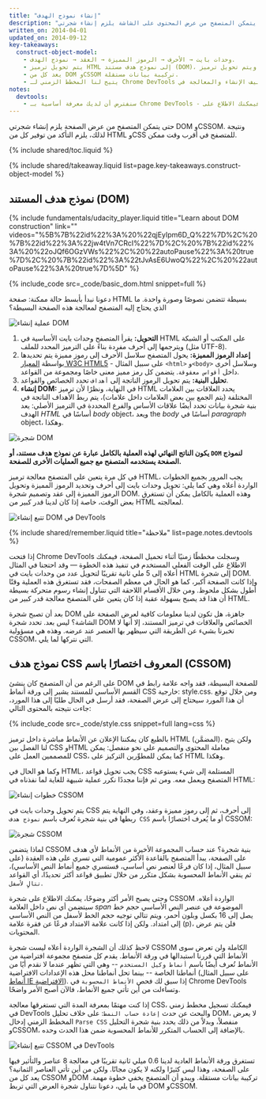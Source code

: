 ```yaml
---
title: "إنشاء نموذج الهدف"
description: "حتى يتمكن المتصفح من عرض المحتوى على الشاشة يلزم إنشاء شجرتي DOM وCSSOM. ونتيجة لذلك، يلزم التأكد من توفير كل من HTML وCSS للمتصفح في أقرب وقت ممكن."
written_on: 2014-04-01
updated_on: 2014-09-12
key-takeaways:
  construct-object-model:
    - وحدات بايت → الأحرف → الرموز المميزة → العقد → نموذج الهدف.
    - يتم تحويل ترميز HTML إلى نموذج هدف مستند (DOM)، ويتم تحويل ترميز CSS إلى نموذج هدف CSS المعروف اختصارًا باسم CSSOM.
    - يعد كل من DOM وCSSOM تركيبة بيانات مستقلة.
    - يتيح لنا المخطط الزمني لـ Chrome DevTools تحديد وفحص تكاليف الإنشاء والمعالجة في DOM وCSSOM.
notes:
  devtools:
    - سنفترض أن لديك معرفة أساسية بـ Chrome DevTools - أي أنك تعرف كيفية تحديد تدفق الشبكة أو تسجيل المخطط الزمني. وإذا كنت تريد الحصول على تذكير سريع، فيمكنك الاطلاع على <a href="https://developer.chrome.com/devtools">مستندات Chrome DevTools</a>، وإذا كنت مستجدًا على DevTools، فنوصيك بالحصول على دورة Codeschool <a href="http://discover-devtools.codeschool.com/">Discover DevTools</a>.
---
```

<p class="intro">
  حتى يتمكن المتصفح من عرض الصفحة يلزم إنشاء شجرتي DOM وCSSOM. ونتيجة لذلك، يلزم التأكد من توفير كل من HTML وCSS للمتصفح في أقرب وقت ممكن.
</p>


{% include shared/toc.liquid %}

{% include shared/takeaway.liquid list=page.key-takeaways.construct-object-model %}

## نموذج هدف المستند (DOM)

{% include fundamentals/udacity_player.liquid title="Learn about DOM construction" link="" videos="%5B%7B%22id%22%3A%20%22qjEyIpm6D_Q%22%7D%2C%20%7B%22id%22%3A%22jw4tVn7CRcI%22%7D%2C%20%7B%22id%22%3A%20%22oJQf6OGzVWs%22%2C%20%22autoPause%22%3A%20true%7D%2C%20%7B%22id%22%3A%22tJvAsE6UwoQ%22%2C%20%22autoPause%22%3A%20true%7D%5D" %}

{% include_code src=_code/basic_dom.html snippet=full %}

دعونا نبدأ بأبسط حالة ممكنة: صفحة HTML بسيطة تتضمن نصوصًا وصورة واحدة. ما الذي يحتاج إليه المتصفح لمعالجة هذه الصفحة البسيطة؟

<img src="images/full-process.png" alt="عملية إنشاء DOM">

1. **التحويل:** يقرأ المتصفح وحدات بايت الأساسية في HTML على المكتب أو الشبكة ويترجمها إلى أحرف مفردة بناءً على الترميز المحدد للملف (مثل UTF-8).
1. **إعداد الرموز المميزة:** يحول المتصفح سلاسل الأحرف إلى رموز مميزة يتم تحديدها بواسطة [المعيار W3C HTML5](http://www.w3.org/TR/html5/) - على سبيل المثال `<html>` و`<body>` وسلاسل أخرى داخل `أقواس معقوقة`. يتضمن كل رمز مميز معنى خاصًا ومجموعة من القواعد.
1. **تحليل البنية:** يتم تحويل الرموز الناتجة إلى `أهداف` تحدد الخصائص والقواعد.
1. **إنشاء DOM:** في النهاية، ونظرًا لأن ترميز HTML يحدد العلاقات بين العلامات المختلفة (يتم الجمع بين بعض العلامات داخل علامات)، يتم ربط الأهداف الناتجة في بنية شجرة بيانات تحدد أيضًا علاقات الأساس والفرع المحددة في الترميز الأصلي: يعد الهدف _HTML_ أساسًا في _body_ object، ويعد the _body_ أساسًا في _paragraph_ object، وهكذا.

<img src="images/dom-tree.png" class="center" alt="شجرة DOM">

**يكون الناتج النهائي لهذه العملية بالكامل عبارة عن نموذج هدف مستند، أو `DOM` لنموذج الصفحة يستخدمه المتصفح مع جميع العمليات الأخرى للصفحة.**

في كل مرة يتعين على المتصفح معالجة ترميز HTML، يجب المرور بجميع الخطوات الواردة أعلاه وهي كما يلي: تحويل وحدات بايت إلى أحرف وتحديد الرموز المميزة وتحويل الرموز المميزة إلى عقد وتصميم شجرة DOM. وهذه العملية بالكامل يمكن أن تستغرق بعض الوقت، خاصة إذا كان لدينا قدر كبير من HTML لمعالجته.

<img src="images/dom-timeline.png" class="center" alt="تتبع إنشاء DOM في DevTools">

{% include shared/remember.liquid title="ملاحظة" list=page.notes.devtools %}

إذا فتحت Chrome DevTools وسجلت مخططًا زمنيًا أثناء تحميل الصفحة، فيمكنك الاطلاع على الوقت الفعلي المستخدم في تنفيذ هذه الخطوة &mdash; وقد احتجنا في المثال أعلاه إلى 5 ملي ثانية تقريبًا لتحويل عدد من وحدات بايت في HTML إلى شجرة DOM. وإذا كانت الصفحة أكبر، كما هو الحال في معظم الصفحات، فقد تستغرق هذه العملية وقتًا أطول بشكل ملحوظ. ومن خلال الأقسام اللاحقة التي تتناول إنشاء رسوم متحركة بسيطة أن هذا قد يصبح بسهولة عقبة إذا كان يتعين على المتصفح معالجة قدر كبير من HTML.

بعد أن تصبح شجرة DOM جاهزة، هل تكون لدينا معلومات كافية لعرض الصفحة على الشاشة؟ ليس بعد. تحدد شجرة DOM الخصائص والعلاقات في ترميز المستند، إلا أنها لا تخبرنا بشيء عن الطريقة التي سيظهر بها العنصر عند عرضه. وهذه هي مسؤولية CSSOM، التي نتركها لما يلي.

## نموذج هدف CSS المعروف اختصارًا باسم (CSSOM)

على الرغم من أن المتصفح كان ينشئ DOM للصفحة البسيطة، فقد واجه علامة رابط في القسم الأساسي للمستند يشير إلى ورقة أنماط CSS خارجية: style.css. ومن خلال توقع أن هذا المورد سيحتاج إلى عرض الصفحة، فقد أرسل في الحال طلبًا إلى هذا المورد، جاءت نتيجته بالمحتوى التالي:

{% include_code src=_code/style.css snippet=full lang=css %}

بالطبع كان يمكننا الإعلان عن الأنماط مباشرة داخل ترميز HTML (المضمَّن)، ولكن يتيح لنا الفصل بين CSS وHTML معاملة المحتوى والتصميم على نحو منفصل: يمكن للمصممين العمل على CSS، كما يمكن للمطوِّرين التركيز على HTML وهكذا.

وكما هو الحال في HTML، يجب تحويل قواعد CSS المستلمة إلى شيء يستوعبه المتصفح ويعمل معه. ومن ثم فإننا مجددًا نكرر عملية شبيهة للغاية لما نفذناه في HTML:

<img src="images/cssom-construction.png" class="center" alt="خطوات إنشاء CSSOM">

يتم تحويل وحدات بايت في CSS إلى أحرف، ثم إلى رموز مميزة وعقد، وفي النهاية يتم ربطها في بنية شجرة تُعرف باسم `نموذج هدف CSS` أو ما يُعرف اختصارًا باسم CSSOM:

<img src="images/cssom-tree.png" class="center" alt="شجرة CSSOM">

لماذا يتضمن CSSOM بنية شجرة؟ عند حساب المجموعة الأخيرة من الأنماط لأي هدف على الصفحة، يبدأ المتصفح بالقاعدة الأكثر عمومية التي تسري على هذه العقدة (على سبيل المثال، إذا كان فرعًا لعنصر نص أساسي، فستسري جميع أنماط النص الأساسي)، ثم ينقي الأنماط المحسوبة بشكل متكرر من خلال تطبيق قواعد أكثر تحديدًا، أي القواعد `تتالٍ لأسفل`.

وحتى يصبح الأمر أكثر وضوحًا، يمكنك الاطلاع على شجرة CSSOM الواردة أعلاه. سيتضمن أي نص داخل العلامة _span_ الموضوعة في عنصر النص الأساسي حجم خط يصل إلى 16 بكسل وبلون أحمر، ويتم تتالي توجيه حجم الخط لأسفل من النص الأساسي إلى امتداد. ولكن إذا كانت علامة الامتداد فرعًا عن فقرة علامة (p)، فلن يتم عرض المحتويات.

لاحظ كذلك أن الشجرة الواردة أعلاه ليست شجرة CSSOM الكاملة ولن تعرض سوى الأنماط التي قررنا استبدالها في ورقة الأنماط. يقدم كل متصفح مجموعة افتراضية من الأنماط تُعرف أيضًا باسم `أنماط وكيل المستخدم` -- وهي التي تظهر عندما لا نقدم أيًا من أنماطنا الخاصة -- بينما تحل أنماطنا محل هذه الإعدادات الافتراضية (على سبيل المثال [أنماط IE الافتراضية](http://www.iecss.com/)). إذا سبق لك فحص `الأنماط المحسوبة` في Chrome DevTools وتساءلت من أين تأتي جميع الأنماط، فالآن أصبح الأمر واضحًا.

إذا كنت مهتمًا بمعرفة المدة التي تستغرقها معالجة CSS، فيمكنك تسجيل مخطط زمني في DevTools والبحث عن حدث `إعادة حساب النمط`: على خلاف تحليل DOM، لا يعرض المخطط الزمني إدخال `Parse CSS` منفصلاً، وبدلاً من ذلك يحدد بنية شجرة التحليل وCSSOM، بالإضافة إلى الحساب المتكرر للأنماط المحسوبة ضمن هذا الحدث وحده.

<img src="images/cssom-timeline.png" class="center" alt="تتبع إنشاء CSSOM في DevTools">

تستغرق ورقة الأنماط العادية لدينا 0.6 ميلي ثانية تقريبًا في معالجة 8 عناصر والتأثير فيها على الصفحة، وهذا ليس كثيرًا ولكنه لا يكون مجانًا. ولكن من أين تأتي العناصر الثمانية؟ يعد كل من CSSOM وDOM تركيبة بيانات مستقلة. ويبدو أن المتصفح يخفي خطوة مهمة. في ما يلي، دعونا نتناول شجرة العرض التي تربط DOM وCSSOM.



